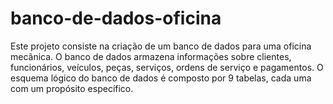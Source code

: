 # banco-de-dados-oficina
Este projeto consiste na criação de um banco de dados para uma oficina mecânica. O banco de dados armazena informações sobre clientes, funcionários, veículos, peças, serviços, ordens de serviço e pagamentos.  O esquema lógico do banco de dados é composto por 9 tabelas, cada uma com um propósito específico.
